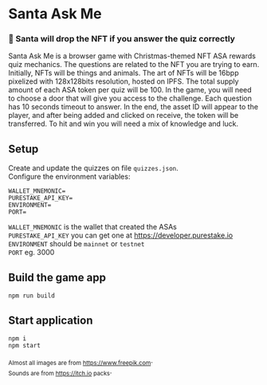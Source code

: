 # Santa Ask Me
### 🎅 Santa will drop the NFT if you answer the quiz correctly
Santa Ask Me is a browser game with Christmas-themed NFT ASA rewards quiz mechanics. 
The questions are related to the NFT you are trying to earn. 
Initially, NFTs will be things and animals. 
The art of NFTs will be 16bpp pixelized with 128x128bits resolution, hosted on IPFS. 
The total supply amount of each ASA token per quiz will be 100. 
In the game, you will need to choose a door that will give you access to the challenge. 
Each question has 10 seconds timeout to answer. 
In the end, the asset ID will appear to the player, and after being added and clicked on receive, the token will be transferred. 
To hit and win you will need a mix of knowledge and luck. 

## Setup
Create and update the quizzes on file `quizzes.json`.  
Configure the environment variables:
```
WALLET_MNEMONIC=
PURESTAKE_API_KEY=
ENVIRONMENT=
PORT=
```
`WALLET_MNEMONIC` is the wallet that created the ASAs  
`PURESTAKE_API_KEY` you can get one at https://developer.purestake.io  
`ENVIRONMENT` should be `mainnet` or `testnet`  
`PORT` eg. 3000

## Build the game app
```
npm run build
```
## Start application
```
npm i
npm start
```
<sub>Almost all images are from https://www.freepik.com</sub>.   
<sub>Sounds are from https://itch.io packs</sub>.
